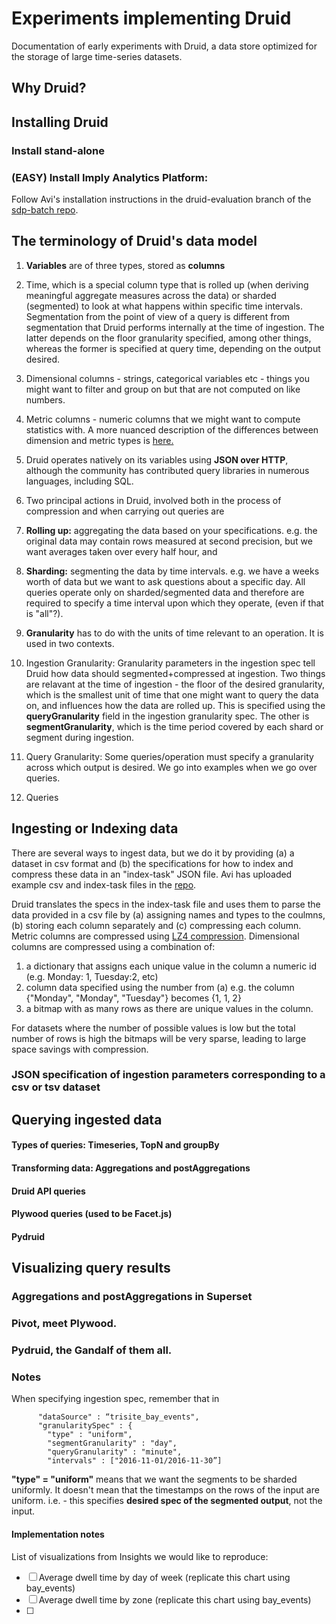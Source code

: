 # Experiments implementing Druid

Documentation of early experiments with Druid, a data store optimized for the storage of large time-series datasets.

## Why Druid?

## Installing Druid
### Install stand-alone
### (EASY) Install Imply Analytics Platform:

Follow Avi's installation instructions in the druid-evaluation branch of the [sdp-batch repo](https://github.com/parkassist/sdp-batch/tree/druid-evaluation/druid-evaluation/quickstart). 

## The terminology of Druid's data model
 
1. **Variables** are of three types, stored as **columns**
  1. Time, which is a special column type that is rolled up (when deriving meaningful aggregate measures across the data) or sharded (segmented) to look at what happens within specific time intervals. Segmentation from the point of view of a query is different from segmentation that Druid performs internally at the time of ingestion. The latter depends on the floor granularity specified, among other things, whereas the former is specified at query time, depending on the output desired.
  2. Dimensional columns - strings, categorical variables etc - things you might want to filter and group on but that are not computed on like numbers. 
  3. Metric columns - numeric columns that we might want to compute statistics with.
A more nuanced description of the differences between dimension and metric types is [here.](https://groups.google.com/forum/#!msg/druid-user/Mk6omlC6Vbk/jtIFGFrACwAJ)

2. Druid operates natively on its variables using **JSON over HTTP**, although the community has contributed query libraries in numerous languages, including SQL.

3. Two principal actions in Druid, involved both in the process of compression and when carrying out queries are 

  1. **Rolling up:** aggregating the data based on your specifications. e.g. the original data may contain rows measured at second precision, but we want averages taken over every half hour, and
  2. **Sharding:** segmenting the data by time intervals. e.g. we have a weeks worth of data but we want to ask questions about a specific day. All queries operate only on sharded/segmented data and therefore are required to specify a time interval upon which they operate, (even if that is "all"?). 
  
4. **Granularity** has to do with the units of time relevant to an operation. It is used in two contexts.

 1. Ingestion Granularity: Granularity parameters in the ingestion spec tell Druid how data should segmented+compressed at ingestion. Two things are relavant at the time of ingestion - the floor of the desired granularity, which is the smallest unit of time that one might want to query the data on, and influences how the data are rolled up. This is specified using the **queryGranularity** field in the ingestion granularity spec. The other is **segmentGranularity**, which is the time period covered by each shard or segment during ingestion. 
 2. Query Granularity: Some queries/operation must specify a granularity across which output is desired. We go into examples when we go over queries.
 
5. Queries  
  
## Ingesting or Indexing data
There are several ways to ingest data, but we do it by providing (a) a dataset in csv format and (b) the specifications for how to index and compress these data in an "index-task" JSON file. Avi has uploaded example csv and index-task files in the [repo](https://github.com/parkassist/sdp-batch/tree/druid-evaluation/druid-evaluation/quickstart). 


Druid translates the specs in the index-task file and uses them to parse the data provided in a csv file by (a) assigning names and types to the coulmns, (b) storing each column separately and (c) compressing each column. Metric columns are compressed using [LZ4 compression](https://en.wikipedia.org/wiki/LZ4_(compression_algorithm)). Dimensional columns are compressed using a combination of:
  1. a dictionary that assigns each unique value in the column a numeric id (e.g. Monday: 1, Tuesday:2, etc)
  2. column data specified using the number from (a) e.g. the column {"Monday", "Monday", "Tuesday"} becomes {1, 1, 2}
  3. a bitmap with as many rows as there are unique values in the column. 

For datasets where the number of possible values is low but the total number of rows is high the bitmaps will be very sparse, leading to large space savings with compression.
  
### JSON specification of ingestion parameters corresponding to a csv or tsv dataset

## Querying ingested data



#### Types of queries: Timeseries, TopN and groupBy
#### Transforming data: Aggregations and postAggregations
#### Druid API queries
#### Plywood queries (used to be Facet.js)
#### Pydruid 
  
## Visualizing query results
### Aggregations and postAggregations in Superset
### Pivot, meet Plywood.
### Pydruid, the Gandalf of them all. 

### Notes
When specifying ingestion spec, remember that in 
```
      "dataSource" : “trisite_bay_events",
      "granularitySpec" : {
        "type" : "uniform",
        "segmentGranularity" : "day",
        "queryGranularity" : "minute",
        "intervals" : ["2016-11-01/2016-11-30”]
 ```       
**"type" = "uniform"** means that we want the segments to be sharded uniformly. It doesn't mean that the timestamps on the rows of the input are uniform. i.e. - this specifies **desired spec of the segmented output**, not the input. 


#### Implementation notes

List of visualizations from Insights we would like to reproduce:

- [ ] Average dwell time by day of week (replicate this chart using bay_events)
- [ ] Average dwell time by zone (replicate this chart using bay_events)
- [ ]
